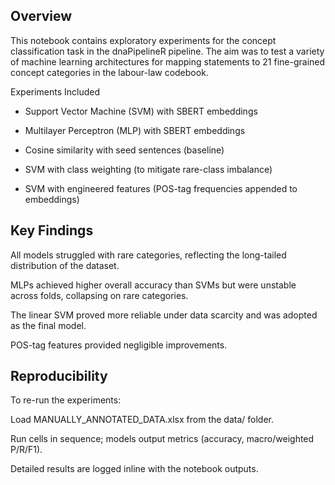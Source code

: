 ## Overview

This notebook contains exploratory experiments for the concept classification task in the dnaPipelineR pipeline. The aim was to test a variety of machine learning architectures for mapping statements to 21 fine-grained concept categories in the labour-law codebook.

Experiments Included

- Support Vector Machine (SVM) with SBERT embeddings

- Multilayer Perceptron (MLP) with SBERT embeddings

- Cosine similarity with seed sentences (baseline)

- SVM with class weighting (to mitigate rare-class imbalance)

- SVM with engineered features (POS-tag frequencies appended to embeddings)

## Key Findings

All models struggled with rare categories, reflecting the long-tailed distribution of the dataset.

MLPs achieved higher overall accuracy than SVMs but were unstable across folds, collapsing on rare categories.

The linear SVM proved more reliable under data scarcity and was adopted as the final model.

POS-tag features provided negligible improvements.


## Reproducibility

To re-run the experiments:

Load MANUALLY_ANNOTATED_DATA.xlsx from the data/ folder.

Run cells in sequence; models output metrics (accuracy, macro/weighted P/R/F1).

Detailed results are logged inline with the notebook outputs.
